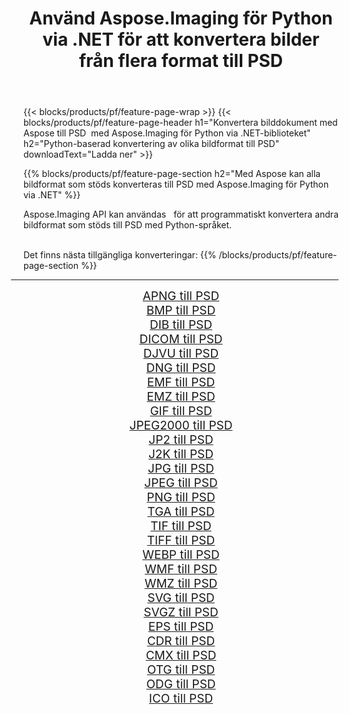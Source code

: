 ﻿---
title: Använd Aspose.Imaging för Python via .NET för att konvertera bilder från flera format till PSD 
weight: 3920
url: /sv/python-net/conversion/to/psd 
lang: sv
langdirlevel: 2
locales: zh-hans,ja,it,ru,de,es,fr,nl,id,lt,pl,pt,vi,tr,ko,zh-hant,ar,hi,th,sv,cs,uk,he
description: Du kan använda Aspose.Imaging för Python via .NET-biblioteket för att konvertera från en mängd olika format till PSD
---

{{< blocks/products/pf/feature-page-wrap >}}
{{< blocks/products/pf/feature-page-header h1="Konvertera bilddokument med Aspose till PSD  med Aspose.Imaging för Python via .NET-biblioteket" h2="Python-baserad konvertering av olika bildformat till PSD" downloadText="Ladda ner" >}}


{{% blocks/products/pf/feature-page-section  h2="Med Aspose kan alla bildformat som stöds konverteras till PSD med Aspose.Imaging för Python via .NET" %}}
<p align=justify>Aspose.Imaging API kan användas   för att programmatiskt konvertera andra bildformat som stöds till PSD med Python-språket.</p>
<br/>
Det finns nästa tillgängliga konverteringar:
{{% /blocks/products/pf/feature-page-section %}}
<div class="container-fluid productfamilypage bg-gray">
    <div class="convertypes bg-gray agp-content section">
        <div class="container">
		<hr style="margin-left:-20px;"/>
		<div class="row other-converters" style="gap: 10px;font-size: 19px;text-align:center;">
		    <div class='col-md-2 other-converter remove-lp remove-rp'><a href="/imaging/sv/python-net/conversion/apng-to-psd" style="padding:15px;">APNG till PSD</a></div>
<div class='col-md-2 other-converter remove-lp remove-rp'><a href="/imaging/sv/python-net/conversion/bmp-to-psd" style="padding:15px;">BMP till PSD</a></div>
<div class='col-md-2 other-converter remove-lp remove-rp'><a href="/imaging/sv/python-net/conversion/dib-to-psd" style="padding:15px;">DIB till PSD</a></div>
<div class='col-md-2 other-converter remove-lp remove-rp'><a href="/imaging/sv/python-net/conversion/dicom-to-psd" style="padding:15px;">DICOM till PSD</a></div>
<div class='col-md-2 other-converter remove-lp remove-rp'><a href="/imaging/sv/python-net/conversion/djvu-to-psd" style="padding:15px;">DJVU till PSD</a></div>
<div class='col-md-2 other-converter remove-lp remove-rp'><a href="/imaging/sv/python-net/conversion/dng-to-psd" style="padding:15px;">DNG till PSD</a></div>
<div class='col-md-2 other-converter remove-lp remove-rp'><a href="/imaging/sv/python-net/conversion/emf-to-psd" style="padding:15px;">EMF till PSD</a></div>
<div class='col-md-2 other-converter remove-lp remove-rp'><a href="/imaging/sv/python-net/conversion/emz-to-psd" style="padding:15px;">EMZ till PSD</a></div>
<div class='col-md-2 other-converter remove-lp remove-rp'><a href="/imaging/sv/python-net/conversion/gif-to-psd" style="padding:15px;">GIF till PSD</a></div>
<div class='col-md-2 other-converter remove-lp remove-rp'><a href="/imaging/sv/python-net/conversion/jpeg2000-to-psd" style="padding:15px;">JPEG2000 till PSD</a></div>
<div class='col-md-2 other-converter remove-lp remove-rp'><a href="/imaging/sv/python-net/conversion/jp2-to-psd" style="padding:15px;">JP2 till PSD</a></div>
<div class='col-md-2 other-converter remove-lp remove-rp'><a href="/imaging/sv/python-net/conversion/j2k-to-psd" style="padding:15px;">J2K till PSD</a></div>
<div class='col-md-2 other-converter remove-lp remove-rp'><a href="/imaging/sv/python-net/conversion/jpg-to-psd" style="padding:15px;">JPG till PSD</a></div>
<div class='col-md-2 other-converter remove-lp remove-rp'><a href="/imaging/sv/python-net/conversion/jpeg-to-psd" style="padding:15px;">JPEG till PSD</a></div>
<div class='col-md-2 other-converter remove-lp remove-rp'><a href="/imaging/sv/python-net/conversion/png-to-psd" style="padding:15px;">PNG till PSD</a></div>
<div class='col-md-2 other-converter remove-lp remove-rp'><a href="/imaging/sv/python-net/conversion/tga-to-psd" style="padding:15px;">TGA till PSD</a></div>
<div class='col-md-2 other-converter remove-lp remove-rp'><a href="/imaging/sv/python-net/conversion/tif-to-psd" style="padding:15px;">TIF till PSD</a></div>
<div class='col-md-2 other-converter remove-lp remove-rp'><a href="/imaging/sv/python-net/conversion/tiff-to-psd" style="padding:15px;">TIFF till PSD</a></div>
<div class='col-md-2 other-converter remove-lp remove-rp'><a href="/imaging/sv/python-net/conversion/webp-to-psd" style="padding:15px;">WEBP till PSD</a></div>
<div class='col-md-2 other-converter remove-lp remove-rp'><a href="/imaging/sv/python-net/conversion/wmf-to-psd" style="padding:15px;">WMF till PSD</a></div>
<div class='col-md-2 other-converter remove-lp remove-rp'><a href="/imaging/sv/python-net/conversion/wmz-to-psd" style="padding:15px;">WMZ till PSD</a></div>
<div class='col-md-2 other-converter remove-lp remove-rp'><a href="/imaging/sv/python-net/conversion/svg-to-psd" style="padding:15px;">SVG till PSD</a></div>
<div class='col-md-2 other-converter remove-lp remove-rp'><a href="/imaging/sv/python-net/conversion/svgz-to-psd" style="padding:15px;">SVGZ till PSD</a></div>
<div class='col-md-2 other-converter remove-lp remove-rp'><a href="/imaging/sv/python-net/conversion/eps-to-psd" style="padding:15px;">EPS till PSD</a></div>
<div class='col-md-2 other-converter remove-lp remove-rp'><a href="/imaging/sv/python-net/conversion/cdr-to-psd" style="padding:15px;">CDR till PSD</a></div>
<div class='col-md-2 other-converter remove-lp remove-rp'><a href="/imaging/sv/python-net/conversion/cmx-to-psd" style="padding:15px;">CMX till PSD</a></div>
<div class='col-md-2 other-converter remove-lp remove-rp'><a href="/imaging/sv/python-net/conversion/otg-to-psd" style="padding:15px;">OTG till PSD</a></div>
<div class='col-md-2 other-converter remove-lp remove-rp'><a href="/imaging/sv/python-net/conversion/odg-to-psd" style="padding:15px;">ODG till PSD</a></div>
<div class='col-md-2 other-converter remove-lp remove-rp'><a href="/imaging/sv/python-net/conversion/ico-to-psd" style="padding:15px;">ICO till PSD</a></div>
                </div>
        </div>
    </div>
</div>
<br/>

